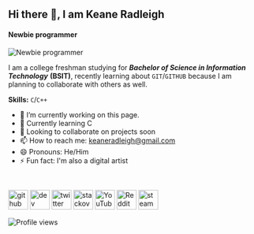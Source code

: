 ## Hi there 👋, I am Keane Radleigh
#### Newbie programmer
![Newbie programmer](https://user-images.githubusercontent.com/103168649/163583305-ed423694-ff37-4c0f-85b9-922bcf1cfe42.jpg)


I am a college freshman studying for ***Bachelor of Science in Information Technology*** **(BSIT)**, recently learning about `GIT`/`GITHUB` because I am planning to collaborate with others as well.

**Skills:** `C`/`C++`

  - 🔭 I’m currently working on this page. 
  - 🌱 Currently learning C 
  - 👯 Looking to collaborate on projects soon 
  - 📫 How to reach me: keaneradleigh@gmail.com 
  - 😄 Pronouns: He/Him 
  - ⚡ Fun fact: I'm also a digital artist
  
</br>

[<img src='https://cdn.jsdelivr.net/npm/simple-icons@3.0.1/icons/github.svg' alt='github' height='40'>](https://github.com/radleigh123)  [<img src='https://cdn.jsdelivr.net/npm/simple-icons@3.0.1/icons/hashnode.svg' alt='dev' height='40'>](https://hashnode.com/@keaneradleigh)  [<img src='https://cdn.jsdelivr.net/npm/simple-icons@3.0.1/icons/twitter.svg' alt='twitter' height='40'>](https://twitter.com/keane_radleigh)  [<img src='https://cdn.jsdelivr.net/npm/simple-icons@3.0.1/icons/stackoverflow.svg' alt='stackoverflow' height='40'>](https://stackoverflow.com/users/18813259)  [<img src='https://cdn.jsdelivr.net/npm/simple-icons@3.0.1/icons/youtube.svg' alt='YouTube' height='40'>](https://www.youtube.com/channel/UC-02Z1_iMaQzo1jybmnNMRg)  [<img src='https://cdn.jsdelivr.net/npm/simple-icons@3.0.1/icons/reddit.svg' alt='Reddit' height='40'>](https://www.reddit.com/user/keanekiller)  [<img src='https://cdn.jsdelivr.net/npm/simple-icons@3.0.1/icons/steam.svg' alt='steam' height='40'>](https://steamcommunity.com/profiles/76561198154180416)  

![Profile views](https://gpvc.arturio.dev/keanekiller)  

<!---
keanekiller/keanekiller is a ✨ special ✨ repository because its `README.md` (this file) appears on your GitHub profile.
You can click the Preview link to take a look at your changes.
--->
